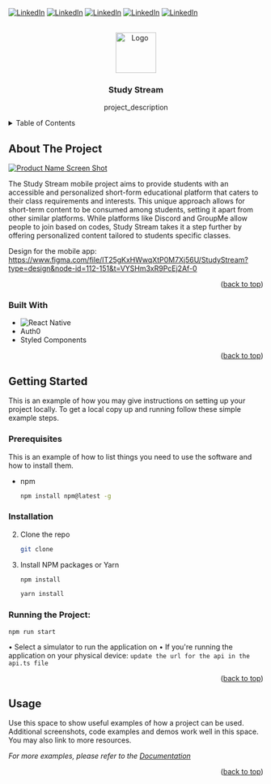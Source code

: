 <!-- Improved compatibility of back to top link: See: https://github.com/othneildrew/Best-README-Template/pull/73 -->
<a name="readme-top"></a>
<!--
*** Thanks for checking out the Best-README-Template. If you have a suggestion
*** that would make this better, please fork the repo and create a pull request
*** or simply open an issue with the tag "enhancement".
*** Don't forget to give the project a star!
*** Thanks again! Now go create something AMAZING! :D
-->



<!-- PROJECT SHIELDS -->
<!--
*** I'm using markdown "reference style" links for readability.
*** Reference links are enclosed in brackets [ ] instead of parentheses ( ).
*** See the bottom of this document for the declaration of the reference variables
*** for contributors-url, forks-url, etc. This is an optional, concise syntax you may use.
*** https://www.markdownguide.org/basic-syntax/#reference-style-links
-->


  [![LinkedIn][linkedin-shield]][linkedin-url-1]
  [![LinkedIn][linkedin-shield]][linkedin-url-2]
  [![LinkedIn][linkedin-shield]][linkedin-url-3]
  [![LinkedIn][linkedin-shield]][linkedin-url-4]
  [![LinkedIn][linkedin-shield]][linkedin-url-5]

<!-- PROJECT LOGO -->
<br />
<div align="center">
  <a href="https://github.com/github_username/repo_name">
    <img src="images/logo.png" alt="Logo" width="80" height="80">
  </a>

<h3 align="center">Study Stream</h3>

  <p align="center">
    project_description
    <br />
  </p>
</div>



<!-- TABLE OF CONTENTS -->
<details>
  <summary>Table of Contents</summary>
  <ol>
    <li>
      <a href="#about-the-project">About The Project</a>
      <ul>
        <li><a href="#built-with">Built With</a></li>
      </ul>
    </li>
    <li>
      <a href="#getting-started">Getting Started</a>
      <ul>
        <li><a href="#prerequisites">Prerequisites</a></li>
        <li><a href="#installation">Installation</a></li>
      </ul>
    </li>
    <li><a href="#usage">Usage</a></li>
  </ol>
</details>



<!-- ABOUT THE PROJECT -->
## About The Project

[![Product Name Screen Shot][product-screenshot]](https://example.com)

The Study Stream mobile project aims to provide students with an accessible and personalized short-form educational platform that caters to their class requirements and interests. This unique approach allows for short-term content to be consumed among students, setting it apart from other similar platforms. While platforms like Discord and GroupMe allow people to join based on codes, Study Stream takes it a step further by offering personalized content tailored to students specific classes.

Design for the mobile app: https://www.figma.com/file/IT25gKxHWwqXtP0M7Xj56U/StudyStream?type=design&node-id=112-151&t=VYSHm3xR9PcEj2Af-0
<p align="right">(<a href="#readme-top">back to top</a>)</p>



### Built With

* ![React Native](https://img.shields.io/badge/react_native-%2320232a.svg?style=for-the-badge&logo=react&logoColor=%2361DAFB)
* Auth0
* Styled Components

<p align="right">(<a href="#readme-top">back to top</a>)</p>



<!-- GETTING STARTED -->
## Getting Started

This is an example of how you may give instructions on setting up your project locally.
To get a local copy up and running follow these simple example steps.

### Prerequisites

This is an example of how to list things you need to use the software and how to install them.
* npm
  ```sh
  npm install npm@latest -g
  ```

### Installation

2. Clone the repo
   ```sh
   git clone
   ```
3. Install NPM packages or Yarn
   ```sh
   npm install
   ```
   
   ```sh
   yarn install
   ```
### Running the Project:

  ```
  npm run start
  ```
  
  • Select a simulator to run the application on
  • If you're running the application on your physical device:
    ```
    update the url for the api in the api.ts file
    ```
   


<p align="right">(<a href="#readme-top">back to top</a>)</p>



<!-- USAGE EXAMPLES -->
## Usage

Use this space to show useful examples of how a project can be used. Additional screenshots, code examples and demos work well in this space. You may also link to more resources.

_For more examples, please refer to the [Documentation](https://example.com)_

<p align="right">(<a href="#readme-top">back to top</a>)</p>









<!-- MARKDOWN LINKS & IMAGES -->

[linkedin-shield]: https://img.shields.io/badge/-LinkedIn-black.svg?style=for-the-badge&logo=linkedin&colorB=555
[linkedin-url-1]: https://linkedin.com/in/linkedin_username
[linkedin-url-2]: https://linkedin.com/in/linkedin_username
[linkedin-url-3]: https://linkedin.com/in/linkedin_username
[linkedin-url-4]: https://linkedin.com/in/linkedin_username
[linkedin-url-5]: https://linkedin.com/in/linkedin_username
[product-screenshot]: images/Login-Screen.png
[React-Native]: https://img.shields.io/badge/react_native-%2320232a.svg?style=for-the-badge&logo=react&logoColor=%2361DAFB
[reactnative-url]: https://reactnative.dev
[Firebase]: https://img.shields.io/badge/firebase-%23039BE5.svg?style=for-the-badge&logo=firebase
[firebase-url]: https://firebase.google.com
[Bootstrap.com]: https://img.shields.io/badge/Bootstrap-563D7C?style=for-the-badge&logo=bootstrap&logoColor=white
[Bootstrap-url]: https://getbootstrap.com
[JQuery.com]: https://img.shields.io/badge/jQuery-0769AD?style=for-the-badge&logo=jquery&logoColor=white
[JQuery-url]: https://jquery.com 
